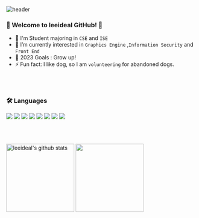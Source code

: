 ![header](https://capsule-render.vercel.app/api?type=waving&color=auto&height=300&section=header&text=Hello!&fontSize=90&animation=fadeIn&fontAlignY=38&desc=I'm%20Sangdon%20Lee&descAlignY=53&descAlign=54)

### 🔭 Welcome to leeideal GitHub! 👋 

- 🤔 I'm Student majoring in `CSE` and `ISE`
- 🌱 I’m currently interested in `Graphics Engine` ,`Information Security` and `Front End`
- 🥅 2023 Goals : Grow up!
- ⚡ Fun fact: I like dog, so I am `volunteering` for abandoned dogs.

<br><br/>
### 🛠 Languages

<img src="https://img.shields.io/badge/HTML5-E34F26?style=flat&logo=HTML5&logoColor=white"/>  </t>
<img src="https://img.shields.io/badge/CSS3-1572B6?style=flat&logo=CSS3&logoColor=white"/> 
<img src="https://img.shields.io/badge/JavaScript-F7DF1E?style=flat&logo=JavaScript&logoColor=white"/>
<img src="https://img.shields.io/badge/TypeScript-3178C6?style=flat&logo=TypeScript&logoColor=white"/>
<img src="https://img.shields.io/badge/Node.js-339933?style=flat&logo=Node.js&logoColor=white"/>
<img src="https://img.shields.io/badge/Python-3776AB?style=flat-&logo=Python&logoColor=white"/>
<img src="https://img.shields.io/badge/R-276DC3?style=flat-&logo=R&logoColor=white"/>
<img src="https://img.shields.io/badge/C-A8B9CC?style=flat&logo=C&logoColor=white"/>

<br><br/>
<div style="display: flex, height:180px">
<img align="center" style="height:180px" src="https://github-readme-stats.vercel.app/api?username=leeideal&show_icons=true&include_all_commits=true&theme=nord&hide_border=true" alt="leeideal's github stats" />
<img align="center" style="height:180px" src="https://github-readme-stats.vercel.app/api/top-langs/?username=leeideal&layout=compact&theme=nord&hide_border=true" />
</div>
<br><br/>



<!-- <img src="https://github-readme-stats.vercel.app/api/top-langs/?username=leeideal&layout=compact"><br><br> -->

<!--
**leeideal/leeideal** is a ✨ _special_ ✨ repository because its `README.md` (this file) appears on your GitHub profile.

Here are some ideas to get you started:

- 🔭 I’m currently working on ...
- 🌱 I’m currently learning ...
- 👯 I’m looking to collaborate on ...
- 🤔 I’m looking for help with ...
- 💬 Ask me about ...
- 📫 How to reach me: ...
- 😄 Pronouns: ...
- ⚡ Fun fact: ...
-->
